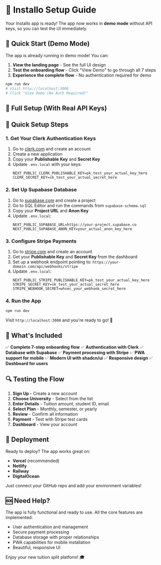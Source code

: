 # 🚀 Installo Setup Guide

Your Installo app is ready! The app now works in **demo mode** without API keys, so you can test the UI immediately.

## 🎯 **Quick Start (Demo Mode)**

The app is already running in demo mode! You can:

1. **View the landing page** - See the full UI design
2. **Test the onboarding flow** - Click "View Demo" to go through all 7 steps
3. **Experience the complete flow** - No authentication required for demo

```bash
npm run dev
# Visit http://localhost:3000
# Click "View Demo (No Auth Required)"
```

## 🔧 **Full Setup (With Real API Keys)**

## 🔧 Quick Setup Steps

### 1. **Get Your Clerk Authentication Keys**
1. Go to [clerk.com](https://clerk.com) and create an account
2. Create a new application
3. Copy your **Publishable Key** and **Secret Key**
4. Update `.env.local` with your keys:
   ```env
   NEXT_PUBLIC_CLERK_PUBLISHABLE_KEY=pk_test_your_actual_key_here
   CLERK_SECRET_KEY=sk_test_your_actual_secret_here
   ```

### 2. **Set Up Supabase Database**
1. Go to [supabase.com](https://supabase.com) and create a project
2. Go to SQL Editor and run the commands from `supabase-schema.sql`
3. Copy your **Project URL** and **Anon Key**
4. Update `.env.local`:
   ```env
   NEXT_PUBLIC_SUPABASE_URL=https://your-project.supabase.co
   NEXT_PUBLIC_SUPABASE_ANON_KEY=your_actual_anon_key_here
   ```

### 3. **Configure Stripe Payments**
1. Go to [stripe.com](https://stripe.com) and create an account
2. Get your **Publishable Key** and **Secret Key** from the dashboard
3. Set up a webhook endpoint pointing to: `https://your-domain.com/api/webhooks/stripe`
4. Update `.env.local`:
   ```env
   NEXT_PUBLIC_STRIPE_PUBLISHABLE_KEY=pk_test_your_actual_key_here
   STRIPE_SECRET_KEY=sk_test_your_actual_secret_here
   STRIPE_WEBHOOK_SECRET=whsec_your_webhook_secret_here
   ```

### 4. **Run the App**
```bash
npm run dev
```

Visit `http://localhost:3000` and you're ready to go! 🎉

## 🎯 What's Included

✅ **Complete 7-step onboarding flow**
✅ **Authentication with Clerk**
✅ **Database with Supabase**
✅ **Payment processing with Stripe**
✅ **PWA support for mobile**
✅ **Modern UI with shadcn/ui**
✅ **Responsive design**
✅ **Dashboard for users**

## 🔍 Testing the Flow

1. **Sign Up** - Create a new account
2. **Choose University** - Select from the list
3. **Enter Details** - Tuition amount, student ID, email
4. **Select Plan** - Monthly, semester, or yearly
5. **Review** - Confirm all information
6. **Payment** - Test with Stripe test cards
7. **Dashboard** - View your account

## 🚀 Deployment

Ready to deploy? The app works great on:
- **Vercel** (recommended)
- **Netlify**
- **Railway**
- **DigitalOcean**

Just connect your GitHub repo and add your environment variables!

## 🆘 Need Help?

The app is fully functional and ready to use. All the core features are implemented:
- User authentication and management
- Secure payment processing
- Database storage with proper relationships
- PWA capabilities for mobile installation
- Beautiful, responsive UI

Enjoy your new tuition split platform! 🎓
